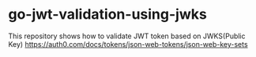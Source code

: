 # go-jwt-validation-using-jwks
This repository shows how to validate JWT token based on JWKS(Public Key) 
https://auth0.com/docs/tokens/json-web-tokens/json-web-key-sets
